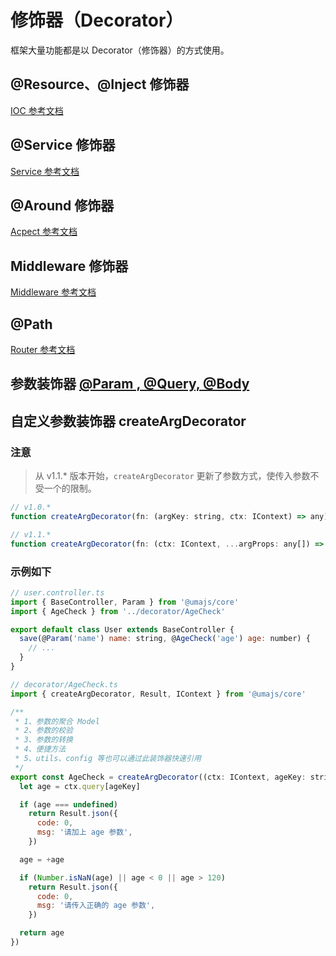 # 修饰器（Decorator）

框架大量功能都是以 Decorator（修饰器）的方式使用。

## @Resource、@Inject 修饰器

[IOC 参考文档](./IOC.md#resource、-inject修饰器)

## @Service 修饰器

[Service 参考文档](./IOC.md#service修饰器)

## @Around 修饰器

[Acpect 参考文档](./AOP.md#Around修饰器)

## Middleware 修饰器

[Middleware 参考文档](./Middleware.md#Middleware装饰器)

## @Path

[Router 参考文档](./Router.md#path修饰器)

## 参数装饰器 [@Param , @Query, @Body](../other/ArgDecorator.md)

## 自定义参数装饰器 createArgDecorator

### 注意

> 从 v1.1.\* 版本开始，`createArgDecorator` 更新了参数方式，使传入参数不受一个的限制。

```js
// v1.0.*
function createArgDecorator(fn: (argKey: string, ctx: IContext) => any): (...argProps: any[]) => ParameterDecorator;

// v1.1.*
function createArgDecorator(fn: (ctx: IContext, ...argProps: any[]) => any): (...argProps: any[]) => ParameterDecorator;
```

### 示例如下

```js
// user.controller.ts
import { BaseController, Param } from '@umajs/core'
import { AgeCheck } from '../decorator/AgeCheck'

export default class User extends BaseController {
  save(@Param('name') name: string, @AgeCheck('age') age: number) {
    // ...
  }
}

// decorator/AgeCheck.ts
import { createArgDecorator, Result, IContext } from '@umajs/core'

/**
 * 1、参数的聚合 Model
 * 2、参数的校验
 * 3、参数的转换
 * 4、便捷方法
 * 5、utils、config 等也可以通过此装饰器快速引用
 */
export const AgeCheck = createArgDecorator((ctx: IContext, ageKey: string) => {
  let age = ctx.query[ageKey]

  if (age === undefined)
    return Result.json({
      code: 0,
      msg: '请加上 age 参数',
    })

  age = +age

  if (Number.isNaN(age) || age < 0 || age > 120)
    return Result.json({
      code: 0,
      msg: '请传入正确的 age 参数',
    })

  return age
})
```
